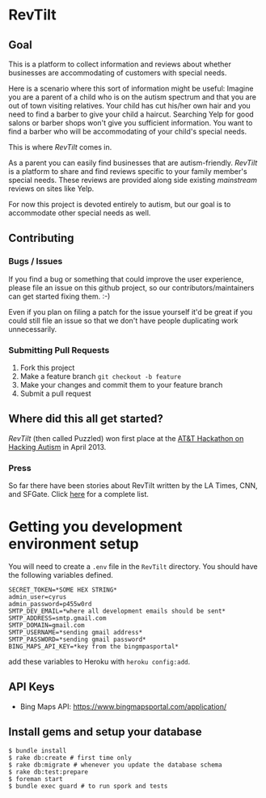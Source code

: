 # RevTilt

## Goal

This is a platform to collect information and reviews about whether businesses are accommodating of customers with special needs.

Here is a scenario where this sort of information might be useful:
Imagine you are a parent of a child who is on the autism spectrum and that you are out of town visiting relatives.
Your child has cut his/her own hair and you need to find a barber to give your child a haircut. 
Searching Yelp for good salons or barber shops won't give you sufficient information.
You want to find a barber who will be accommodating of your child's special needs.

This is where *RevTilt* comes in.

As a parent you can easily find businesses that are autism-friendly. 
*RevTilt* is a platform to share and find reviews specific to your family member's special needs. 
These reviews are provided along side existing _mainstream_ reviews on sites like Yelp.

For now this project is devoted entirely to autism, but our goal is to accommodate other special needs as well.

## Contributing

### Bugs / Issues

If you find a bug or something that could improve the user experience, please file an issue on this github project,
so our contributors/maintainers can get started fixing them. :-)

Even if you plan on filing a patch for the issue yourself it'd be great if you could still file an issue so that we
don't have people duplicating work unnecessarily.

### Submitting Pull Requests

1. Fork this project
2. Make a feature branch `git checkout -b feature`
3. Make your changes and commit them to your feature branch
4. Submit a pull request

## Where did this all get started?

*RevTilt* (then called Puzzled) won first place at the [AT&T Hackathon on Hacking Autism](https://mobileappassf-eorg.eventbrite.com/) in April 2013.

### Press

So far there have been stories about RevTilt written by the LA Times, CNN, and SFGate. 
Click [here](http://www.revtilt.com/press) for a complete list.

# Getting you development environment setup

You will need to create a `.env` file in the `RevTilt` directory. You should have the following variables defined.
```
SECRET_TOKEN=*SOME HEX STRING*
admin_user=cyrus
admin_password=p455w0rd
SMTP_DEV_EMAIL=*where all development emails should be sent*
SMTP_ADDRESS=smtp.gmail.com
SMTP_DOMAIN=gmail.com
SMTP_USERNAME=*sending gmail address*
SMTP_PASSWORD=*sending gmail password*
BING_MAPS_API_KEY=*key from the bingmpasportal*
```

add these variables to Heroku with `heroku config:add`.

## API Keys

- Bing Maps API: https://www.bingmapsportal.com/application/

## Install gems and setup your database

```
$ bundle install
$ rake db:create # first time only
$ rake db:migrate # whenever you update the database schema
$ rake db:test:prepare
$ foreman start
$ bundle exec guard # to run spork and tests
```

